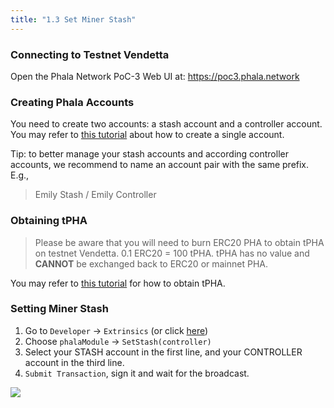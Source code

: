 ```yaml
---
title: "1.3 Set Miner Stash"
---
```


### Connecting to Testnet Vendetta

Open the Phala Network PoC-3 Web UI at: <https://poc3.phala.network>

### Creating Phala Accounts

You need to create two accounts: a stash account and a controller account. You may refer to [this tutorial](https://forum.phala.network/t/how-to-create-a-phala-account-on-testnet-vendetta/1253) about how to create a single account.

Tip: to better manage your stash accounts and according controller accounts, we recommend to name an account pair with the same prefix. E.g.,

> Emily Stash / Emily Controller

### Obtaining tPHA

> Please be aware that you will need to burn ERC20 PHA to obtain tPHA on testnet Vendetta. 0.1 ERC20 = 100 tPHA. tPHA has no value and **CANNOT** be exchanged back to ERC20 or mainnet PHA.

You may refer to [this tutorial](https://forum.phala.network/t/how-to-obtain-tpha-on-testnet-vendetta/1254) for how to obtain tPHA.

### Setting Miner Stash

1. Go to `Developer` → `Extrinsics` (or click [here](https://poc3.phala.network/#/extrinsics))
2. Choose `phalaModule`  →  `SetStash(controller)`
3. Select your STASH account in the first line, and your CONTROLLER account in the third line.
4. `Submit Transaction`, sign it and wait for the broadcast.

![](/images/docs/poc3/1.3.png)
